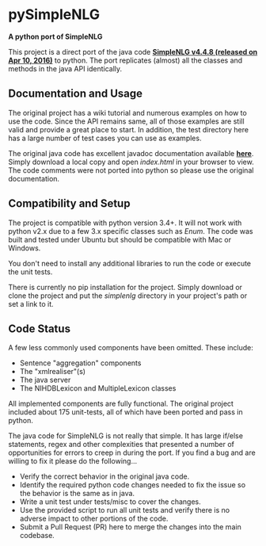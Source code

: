 # pySimpleNLG<br/>
**A python port of SimpleNLG**

This project is a direct port of the java code **[SimpleNLG v4.4.8 (released on Apr 10, 2016)](https://github.com/simplenlg/simplenlg)** to python.  The port replicates (almost) all the classes and methods in the java API identically.

## Documentation and Usage
The original project has a wiki tutorial and numerous examples on how to use the code.  Since the API remains same, all of those examples are still valid and provide a great place to start.  In addition, the test directory here has a large number of test cases you can use as examples.

The original java code has excellent javadoc documentation available **[here](https://github.com/simplenlg/simplenlg/tree/v4.4.8/docs/javadoc)**.  Simply download a local copy and open *index.html* in your browser to view.  The code comments were not ported into python so please use the original documentation.


## Compatibility and Setup
The project is compatible with python version 3.4+.  It will not work with python v2.x due to a few 3.x specific classes such as *Enum*.  The code was built and tested under Ubuntu but should be compatible with Mac or Windows.

You don't need to install any additional libraries to run the code or execute the unit tests.

There is currently no pip installation for the project.  Simply download or clone the project and put the *simplenlg* directory in your project's path or set a link to it.

## Code Status
A few less commonly used components have been omitted.  These include:
* Sentence "aggregation" components
* The "xmlrealiser"(s)
* The java server
* The NIHDBLexicon and MultipleLexicon classes

All implemented components are fully functional.  The original project included about 175 unit-tests, all of which have been ported and pass in python.

The java code for SimpleNLG is not really that simple.  It has large if/else statements, regex and other complexities that presented a number of opportunities for errors to creep in during the port.  If you find a bug and are willing to fix it please do the following...
* Verify the correct behavior in the original java code.
* Identify the required python code changes needed to fix the issue so the behavior is the same as in java.
* Write a unit test under tests/misc to cover the changes.
* Use the provided script to run all unit tests and verify there is no adverse impact to other portions of the code.
* Submit a Pull Request (PR) here to merge the changes into the main codebase.
